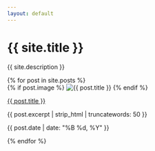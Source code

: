 ```yaml
---
layout: default
---
```


<div id="home-content">
  <h1>{{ site.title }}</h1>
  <p>{{ site.description }}</p>
  
  <div id="posts-list">
    {% for post in site.posts %}
      <article class="post-preview">
        {% if post.image %}
          <img src="{{ post.image | relative_url }}" alt="{{ post.title }}" class="post-thumbnail">
        {% endif %}
        <p class="post-title"><a href="{{ post.url }}">{{ post.title }}</a></p>
        <p class="post-excerpt">{{ post.excerpt | strip_html | truncatewords: 50 }}</p>
        <p class="post-date">{{ post.date | date: "%B %d, %Y" }}</p>
      </article>
    {% endfor %}
  </div>
</div>
